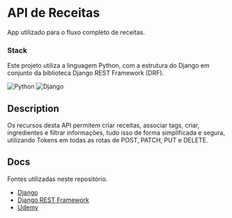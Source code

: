 # API de Receitas

App utilizado para o fluxo completo de receitas.

### Stack

Este projeto utiliza a linguagem Python, com a estrutura do Django em conjunto da biblioteca Django REST Framework (DRF).

![Python](https://img.shields.io/badge/Python-20232A?style=for-the-badge&logo=python&logoColor=306896)
![Django](https://img.shields.io/badge/Django-20232A?style=for-the-badge&logo=django&logoColor=ffffff)

## Description

Os recursos desta API permitem criar receitas, associar tags, criar, ingredientes e filtrar informações, tudo isso de forma simplificada e segura, utilizando Tokens em todas as rotas de POST, PATCH, PUT e DELETE.

## Docs

Fontes utilizadas neste repositório.

- [Django](https://docs.djangoproject.com/en/4.1/)
- [Django REST Framework](https://www.django-rest-framework.org/#development)
- [Udemy](https://itau.udemy.com/course/django-python-advanced/learn/lecture/32236722?start=60#reviews)

